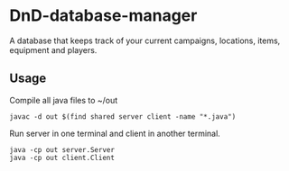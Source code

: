 # DnD-database-manager
A database that keeps track of your current campaigns, locations, items, equipment and players.

## Usage
Compile all java files to ~/out
```
javac -d out $(find shared server client -name "*.java")
```
Run server in one terminal and client in another terminal.
```
java -cp out server.Server
java -cp out client.Client
```
